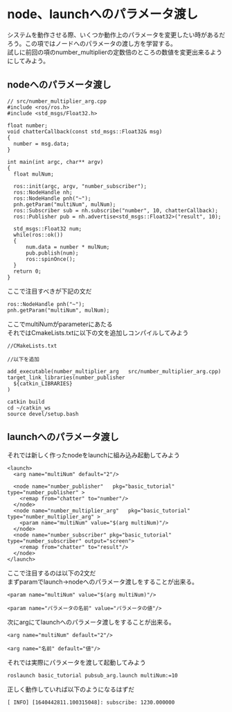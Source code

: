 # node、launchへのパラメータ渡し
システムを動作させる際、いくつか動作上のパラメータを変更したい時があるだろう。この項ではノードへのパラメータの渡し方を学習する。  
試しに前回の項のnumber_multiplierの定数倍のところの数値を変更出来るようにしてみよう。
## nodeへのパラメータ渡し
```
// src/number_multiplier_arg.cpp
#include <ros/ros.h>
#include <std_msgs/Float32.h>

float number;
void chatterCallback(const std_msgs::Float32& msg)
{
  number = msg.data;
}

int main(int argc, char** argv)
{
  float mulNum;
  
  ros::init(argc, argv, "number_subscriber");
  ros::NodeHandle nh;
  ros::NodeHandle pnh("~");
  pnh.getParam("multiNum", mulNum);
  ros::Subscriber sub = nh.subscribe("number", 10, chatterCallback);
  ros::Publisher pub = nh.advertise<std_msgs::Float32>("result", 10);

  std_msgs::Float32 num;
  while(ros::ok())
  {
      num.data = number * mulNum;
      pub.publish(num);
      ros::spinOnce();
  }
  return 0;
}
```

ここで注目すべきが下記の文だ
```
ros::NodeHandle pnh("~");
pnh.getParam("multiNum", mulNum);
```
ここでmultiNumがparameterにあたる  
それではCmakeLists.txtに以下の文を追加しコンパイルしてみよう
```
//CMakeLists.txt

//以下を追加

add_executable(number_multiplier_arg   src/number_multiplier_arg.cpp)
target_link_libraries(number_publisher
  ${catkin_LIBRARIES}
)

```
```
catkin build
cd ~/catkin_ws
source devel/setup.bash
```

## launchへのパラメータ渡し
それでは新しく作ったnodeをlaunchに組み込み起動してみよう
```
<launch>
  <arg name="multiNum" default="2"/>

  <node name="number_publisher"   pkg="basic_tutorial" type="number_publisher" >
    <remap from="chatter" to="number"/>
  </node>
  <node name="number_multiplier_arg"   pkg="basic_tutorial" type="number_multiplier_arg" >
    <param name="multiNum" value="$(arg multiNum)"/>
  </node>
  <node name="number_subscriber" pkg="basic_tutorial" type="number_subscriber" output="screen">
    <remap from="chatter" to="result"/>
  </node>
</launch>
```
ここで注目するのは以下の2文だ  
まずparamでlaunch→nodeへのパラメータ渡しをすることが出来る。
```
<param name="multiNum" value="$(arg multiNum)"/>
```
```
<param name="パラメータの名前" value="パラメータの値"/>
```
次にargにてlaunchへのパラメータ渡しをすることが出来る。
```
<arg name="multiNum" default="2"/>
```
```
<arg name="名前" default="値"/>
```
それでは実際にパラメータを渡して起動してみよう
```
roslaunch basic_tutorial pubsub_arg.launch multiNum:=10
```
正しく動作していれば以下のようになるはずだ
```
[ INFO] [1640442811.100315048]: subscribe: 1230.000000
```